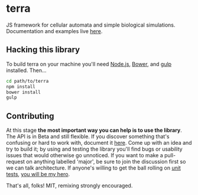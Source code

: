 terra
=====

JS framework for cellular automata and simple biological simulations. Documentation and examples live [here](http://rileyjshaw.com/terra/).

## Hacking this library
To build terra on your machine you'll need [Node.js](http://nodejs.org/), [Bower](http://bower.io/), and [gulp](http://gulpjs.com/) installed. Then...

```.bash
cd path/to/terra
npm install
bower install
gulp
```

## Contributing
At this stage **the most important way you can help is to use the library**. The API is in Beta and still flexible. If you discover something that's confusing or hard to work with, document it [here](https://github.com/rileyjshaw/terra/issues). Come up with an idea and try to build it; by using and testing the library you'll find bugs or usability issues that would otherwise go unnoticed.
If you want to make a pull-request on anything labelled 'major', be sure to join the discussion first so we can talk architecture.
If anyone's willing to get the ball rolling on [unit tests](https://github.com/rileyjshaw/terra/issues/16), [you will be my hero](http://youtu.be/koJlIGDImiU).


That's all, folks! MIT, remixing strongly encouraged.
